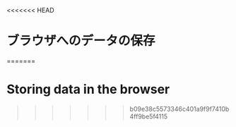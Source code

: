 
<<<<<<< HEAD
# ブラウザへのデータの保存
=======
# Storing data in the browser
>>>>>>> b09e38c5573346c401a9f9f7410b4ff9be5f4115
